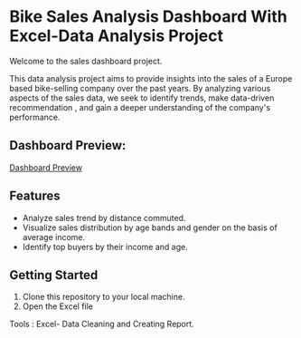 # Bike Sales Analysis Dashboard With Excel-Data Analysis Project

Welcome to the sales dashboard project.

This data analysis project aims to provide insights into the sales of a Europe based bike-selling company over the past years. By analyzing various aspects of the sales data, we seek to identify trends,
make data-driven recommendation , and gain a deeper understanding of the company's performance.

## Dashboard Preview:
[Dashboard Preview](https://github.com/Sakshi-Rani-21/Bike-sales-dashboard-Excel/blob/4bc62edd0e979c603ff5c347ec15e0b51749a9bb/Bike%20Sales%20Dashboard-Excel.png)

## Features
- Analyze sales trend by distance commuted.
- Visualize sales distribution by age bands and gender on the basis of average income.
- Identify top buyers by their income and age.

## Getting Started
1. Clone this repository to your local machine.
2. Open the Excel file 
  
Tools : Excel- Data Cleaning and Creating Report.

